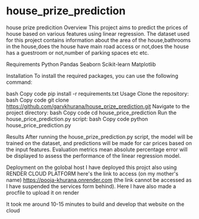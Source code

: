 # house_prize_prediction
house prize predicition
Overview
This project aims to predict the prices of house based on various features using linear regression. The dataset used for this project contains information about the area of the house,bathrooms in the house,does the house have main road access or not,does the house has a guestroom or not,number of parking spaces etc etc.



Requirements
Python 
Pandas
Seaborn
Scikit-learn 
Matplotlib 



Installation
To install the required packages, you can use the following command:

bash
Copy code
pip install -r requirements.txt
Usage
Clone the repository:
bash
Copy code
git clone https://github.com/garvkhurana/house_prize_prediction.git
Navigate to the project directory:
bash
Copy code
cd house_price_prediction
Run the house_price_prediction.py script:
bash
Copy code
python house_price_prediction.py



Results
After running the house_prize_prediction.py script, the model will be trained on the dataset, and predictions will be made for car prices based on the input features. Evaluation metrics mean absolute percentage error will be displayed to assess the performance of the linear regression model.


Deployment on the golobal host
I have deployed this projct also using RENDER CLOUD PLATFORM 
here's the link to access (on my mother's name) https://pooja-khurana.onrender.com (the link cannot be accessed as I have suspended the services form behind).
Here I have also made a procfile to upload it on render

It took me around 10-15 minutes to build and develop that website on the cloud 
